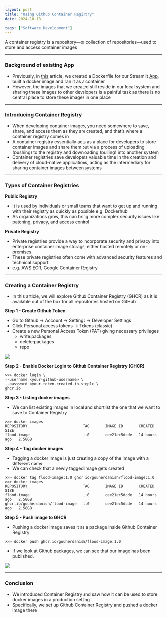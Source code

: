 ```yaml
---
layout: post
title: "Using Github Container Registry"
date: 2024-10-18

tags: ["Software Development"]
---
```


A container registry is a repository—or collection of repositories—used to store and access container images

---

### Background of existing App

- Previously, in [this](https://gouherdanish.github.io/2024/10/07/dockerfile.html) article, we created a Dockerfile for our Streamlit [App](https://gouherdanish.github.io/2024/09/25/low-lying-areas-mapping.html), built a docker image and ran it as a container
- However, the images that we created still reside in our local system and sharing these images to other developers is a painful task as there is no central place to store these images in one place

--- 

### Introducing Container Registry

- When developing container images, you need somewhere to save, share, and access them as they are created, and that’s where a container registry comes in
- A container registry essentially acts as a place for developers to store container images and share them out via a process of uploading (pushing) to the registry and downloading (pulling) into another system
- Container registries save developers valuable time in the creation and delivery of cloud-native applications, acting as the intermediary for sharing container images between systems

---
### Types of Container Registries

**Public Registry**
- It is used by individuals or small teams that want to get up and running with their registry as quickly as possible e.g. Dockerhub
- As organizations grow, this can bring more complex security issues like patching, privacy, and access control

**Private Registry**
- Private registries provide a way to incorporate security and privacy into enterprise container image storage, either hosted remotely or on-premises. 
- These private registries often come with advanced security features and technical support
- e.g. AWS ECR, Google Container Registry

---
### Creating a Container Registry

- In this article, we will explore Github Container Registry (GHCR) as it is available out of the box for all repositories hosted on GitHub

**Step 1 - Create Github Token**
- Go to Github -> Account -> Settings -> Developer Settings
- Click Personal access tokens -> Tokens (classic)
- Create a new Personal Access Token (PAT) giving necessary privileges
  - write:packages
  - delete:packages
  - repo

<img src="{{site.url}}/images/ghcr/pat.png">

**Step 2 - Enable Docker Login to Github Container Registry (GHCR)**

```
>>> docker login \
--username <your-github-username> \
--password <your-token-created-in-step1> \
ghcr.io
```

**Step 3 - Listing docker images**

- We can list existing images in local and shortlist the one that we want to save to Container Registry
```
>>> docker images
REPOSITORY                         TAG       IMAGE ID       CREATED        SIZE
flood-image                        1.0       cee21ec5dcde   14 hours ago   2.58GB
```

**Step 4 - Tag docker images**

- Tagging a docker image is just creating a copy of the image with a different name
- We can check that a newly tagged image gets created

```
>>> docker tag flood-image:1.0 ghcr.io/gouherdanish/flood-image:1.0
>>> docker images
REPOSITORY                         TAG       IMAGE ID       CREATED        SIZE
flood-image                        1.0       cee21ec5dcde   14 hours ago   2.58GB
ghcr.io/gouherdanish/flood-image   1.0       cee21ec5dcde   14 hours ago   2.58GB
```

**Step 5 - Push image to GHCR**

- Pushing a docker image saves it as a package inside Github Container Registry

```
>>> docker push ghcr.io/gouherdanish/flood-image:1.0 
```

- If we look at Github packages, we can see that our image has been published.
<img src="{{site.url}}/images/ghcr/push.png">

---

### Conclusion

- We introduced Container Registry and saw how it can be used to store docker images in a production setting
- Specifically, we set up Github Container Registry and pushed a docker image there